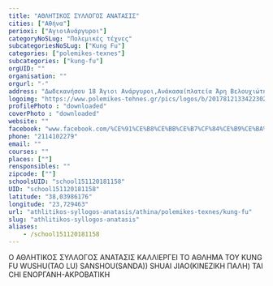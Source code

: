```yaml
---
title: "ΑΘΛΗΤΙΚΟΣ ΣΥΛΛΟΓΟΣ ΑΝΑΤΑΣΙΣ"
cities: ["Αθήνα"]
perioxi: ["AγιοιΑνάργυροι"]
categoryNoSLug: "Πολεμικές τέχνες"
subcategoriesNoSLug: ["Kung Fu"]
categories: ["polemikes-texnes"]
subcategories: ["kung-fu"]
orgUID: ""
organisation: ""
orgurl: "-"
address: "Δωδεκανήσου 18 Άγιοι Ανάργυροι,Ανάκασα(πλατεία Άρη Βελουχιώτη), 13562 Athens, Greece"
logoimg: "https://www.polemikes-tehnes.gr/pics/logos/b/2017812133422302.jpg"
profilePhoto : "downloaded"
coverPhoto : "downloaded"
website: ""
facebook: "www.facebook.com/%CE%91%CE%B8%CE%BB%CE%B7%CF%84%CE%B9%CE%BA%CF%8C%CF%82-%CE%A3%CF%8D%CE%BB%CE%BB%CE%BF%CE%B3%CE%BF%CF%82-%CE%91%CE%BD%CE%AC%CF%84%CE%B1%CF%83%CE%B9%CF%82-283221601791638/"
phone: "2114102279"
email: ""
courses: ""
places: [""]
rensponsibles: ""
zipcode: [""]
schoolsUID: "school151120181158"
UID: "school151120181158"
latitude: "38,03986176"
longitude: "23,729463"
url: "athlitikos-syllogos-anatasis/athina/polemikes-texnes/kung-fu"
slug: "athlitikos-syllogos-anatasis"
aliases:
    - /school151120181158
---
```



Ο ΑΘΛΗΤΙΚΟΣ ΣΥΛΛΟΓΟΣ ΑΝΑΤΑΣΙΣ ΚΑΛΛΙΕΡΓΕΙ ΤΟ ΑΘΛΗΜΑ ΤΟΥ KUNG FU WUSHU(TAO LU) SANSHOU(SANDA)) SHUAI JIAO(ΚΙΝΕΖΙΚΗ ΠΑΛΗ) TAI CHI ΕΝΟΡΓΑΝΗ-ΑΚΡΟΒΑΤΙΚΗ

